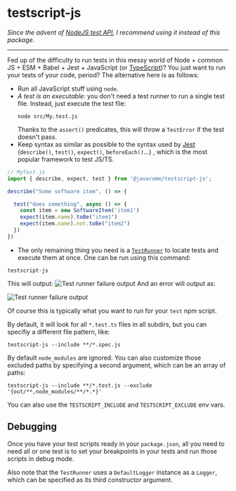 # testscript-js

*Since the advent of [NodeJS test API](https://nodejs.org/api/test.html), I recommend using it instead of this package.*

---

Fed up of the difficulty to run tests in this messy world of Node + common JS + ESM + Babel + Jest + JavaScript (or [TypeScript](https://www.npmjs.com/package/@javarome/testscript))?
You just want to run your tests of your code, period? The alternative here is as follows:

- Run all JavaScript stuff using `node`.
- *A test is an executable*: you don't need a test runner to run a single test file. Instead, just execute the test file:
  ```
  node src/My.test.js
  ````
  Thanks to the `assert()` predicates, this will throw a `TestError` if the test doesn't pass.
- Keep syntax as similar as possible to the syntax used by [Jest](https://jestjs.io) (`describe()`, `test()`, `expect()`, `beforeEach()`...) , which is the most popular framework to test JS/TS.

```js
// MyTest.js
import { describe, expect, test } from '@javarome/testscript-js';

describe("Some software item", () => {

  test("does something", async () => {
    const item = new SoftwareItem('item1')
    expect(item.name).toBe("item1")
    expect(item.name).not.toBe("item2")
  })
})
```

- The only remaining thing you need is a [`TestRunner`](https://github.com/Javarome/testscript/blob/main/src/TestRunner.ts) to locate tests and execute them at once.
  One can be run using this command:

```
testscript-js
````

This will output:
![Test runner failure output](docs/TestRunner-success.png)
And an error will output as:

![Test runner failure output](docs/TestRunner-fail.png)

Of course this is typically what you want to run for your `test` npm script.

By default, it will look for all `*.test.ts` files in all subdirs, 
but you can specifiy a different file pattern, like:
```
testscript-js --include **/*.spec.js 
````

By default `node_modules` are ignored. You can also customize those excluded paths by specifying a second argument, which can be an array of paths:
```
testscript-js --include **/*.test.js --exclude '{out/**,node_modules/**/*.*}'
```

You can also use the `TESTSCRIPT_INCLUDE` and `TESTSCRIPT_EXCLUDE` env vars.

## Debugging

Once you have your test scripts ready in your `package.json`, all you need to need all or one test is to set your breakpoints in your tests
and run those scripts in debug mode.

Also note that the `TestRunner` uses a `DefaultLogger` instance as a `Logger`, which can be specified as its third constructor argument.
